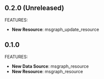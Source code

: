 ## 0.2.0 (Unreleased)

FEATURES:
- **New Resource**: msgraph_update_resource



## 0.1.0

FEATURES:
- **New Data Source**: msgraph_resource
- **New Resource**: msgraph_resource